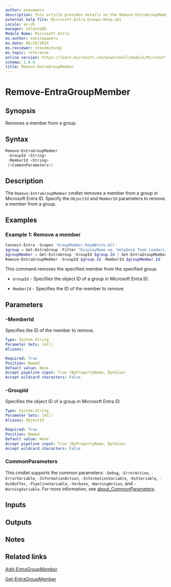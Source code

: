 ```yaml
---
author: msewaweru
description: This article provides details on the Remove-EntraGroupMember command.
external help file: Microsoft.Entra.Groups-Help.xml
Locale: en-US
manager: CelesteDG
Module Name: Microsoft.Entra
ms.author: eunicewaweru
ms.date: 06/26/2024
ms.reviewer: stevemutungi
ms.topic: reference
online version: https://learn.microsoft.com/powershell/module/Microsoft.Entra/Remove-EntraGroupMember
schema: 2.0.0
title: Remove-EntraGroupMember
---
```


# Remove-EntraGroupMember

## Synopsis

Removes a member from a group.

## Syntax

```powershell
Remove-EntraGroupMember
 -GroupId <String>
 -MemberId <String>
 [<CommonParameters>]
```

## Description

The `Remove-EntraGroupMember` cmdlet removes a member from a group in Microsoft Entra ID. Specify the `ObjectId` and `MemberId` parameters to remove a member from a group.

## Examples

### Example 1: Remove a member

```powershell
Connect-Entra -Scopes 'GroupMember.ReadWrite.All'
$group = Get-EntraGroup -Filter "DisplayName eq 'HelpDesk Team Leaders'"
$groupMember = Get-EntraGroup -GroupId $group.Id | Get-EntraGroupMember | Where-Object {$_.displayName -eq 'Adele Vance'}
Remove-EntraGroupMember -GroupId $group.Id -MemberId $groupMember.Id
```

This command removes the specified member from the specified group.  

- `GroupId` - Specifies the object ID of a group in Microsoft Entra ID.

- `MemberId` - Specifies the ID of the member to remove.

## Parameters

### -MemberId

Specifies the ID of the member to remove.

```yaml
Type: System.String
Parameter Sets: (All)
Aliases:

Required: True
Position: Named
Default value: None
Accept pipeline input: True (ByPropertyName, ByValue)
Accept wildcard characters: False
```

### -GroupId

Specifies the object ID of a group in Microsoft Entra ID.

```yaml
Type: System.String
Parameter Sets: (All)
Aliases: ObjectId

Required: True
Position: Named
Default value: None
Accept pipeline input: True (ByPropertyName, ByValue)
Accept wildcard characters: False
```

### CommonParameters

This cmdlet supports the common parameters: `-Debug`, `-ErrorAction`, `-ErrorVariable`, `-InformationAction`, `-InformationVariable`, `-OutVariable`, `-OutBuffer`, `-PipelineVariable`, `-Verbose`, `-WarningAction`, and `-WarningVariable`. For more information, see [about_CommonParameters](https://go.microsoft.com/fwlink/?LinkID=113216).

## Inputs

## Outputs

## Notes

## Related links

[Add-EntraGroupMember](Add-EntraGroupMember.md)

[Get-EntraGroupMember](Get-EntraGroupMember.md)
